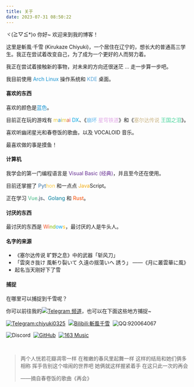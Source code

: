 ```yaml
---
title: 关于
date: 2023-07-31 08:50:22
---
```


<!--新版关于页面，重新建设于 2023.7-->

ヾ(≧▽≦*)o 你好~ 欢迎来到我的博客！

这里是斬風·千雪 (Kirukaze Chiyuki)，一个居住在辽宁的，想长大的普通高三学生。我正在尝试着改变自己，为了成为一个更好的人而努力着。

我正在尝试着接触新的事物，对未来的方向还很迷茫 ... 走一步算一步吧。

我目前使用 <font color="#1793d1">Arch Linux</font> 操作系统和 <font color="#54a3d8">KDE</font> 桌面。

#### 喜欢的东西

喜欢的颜色是<font color="1793d1">蓝色</font>。

目前正在玩的游戏有 <font color="#eac92c">m</font><font color="#298cc4">a</font><font color="#8baf3f">i</font><font color="#eac92c">m</font><font color="#de5924">a</font><font color="#ca3c86">i</font> <font color="#03a4e0">DX</font>、《<font color="#5eb7ee">崩坏</font> <font color="#e0a7e5">星穹铁道</font>》和《<font color="#cbb687">塞尔达传说</font> <font color="#49d59c">王国之泪</font>》。

喜欢听幽闭星光和春卷饭的歌曲，以及 VOCALOID 音乐。

最喜欢做的事是摸鱼！

#### 计算机

我学会的第一门编程语言是 <font color="#652d92">Visual Basic (经典)</font>，并且至今还在使用。

目前还掌握了 <font color="#336fa1">Pyt</font><font color="#f9c83d">hon</font> 和一点点 <font color="#efaa0f">Java</font>Script。

正在学习 <font color="#42b883">Vue</font><font color="#35495e">.js</font>、<font color="#007d9c">Golang</font> 和 <font color="#f74b00">Rust</font>。

#### 讨厌的东西

最讨厌的东西是 <font color="#f45326">Wi</font><font color="#82bc06">nd</font><font color="#05a6f1">ow</font><font color="#ffbb08">s</font>，最讨厌的人是牛头人。

#### 名字的来源

  - 《塞尔达传说 旷野之息》中的武器「斩风刀」
  - 「雲突き抜け 風斬り裂いて 久遠の揺蕩いへ 誘う」
      ——《月に叢雲華に風》
  - 起名当天刚好下了雪

<!--#### 理想   我 2024 年高考，目标是考上[合肥工业大学](https://www.hfut.edu.cn/)，经过未来的学习，成为一名优秀的全栈开发者。-->

#### 捕捉

在哪里可以捕捉到千雪呢？

你可以前往我的<a href="https://t.me/chiyuki_cafe"><img alt="Telegram 频道" src="https://img.shields.io/badge/Telegram-频道-28a8ea?logo=telegram"></a>，也可以在下面这些地方捕捉~

<p>
<a href="https://t.me/chiyuki0325"><img src="https://img.shields.io/badge/Telegram-YidaozhanYa-28a8ea?logo=telegram" alt="Telegram:chiyuki0325"></a>&nbsp; 
<a href="https://space.bilibili.com/485832788"><img alt="Bilibili:斬風千雪" src="https://img.shields.io/badge/Bilibili-斬風千雪-ff6699?logo=bilibili"></a>&nbsp; 
<img alt="QQ:920064067" src="https://img.shields.io/badge/QQ群-920064067-faad01?logo=tencentqq">
</p>
<p>
<img src="https://img.shields.io/badge/Discord-chiyuki0325-5865f2?logo=discord" alt="Discord">&nbsp; 
<a href="https://github.com/chiyuki0325"><img src="https://img.shields.io/badge/GitHub-chiyuki0325-fff?logo=github" alt="GitHub"></a>&nbsp;
<a href="https://music.163.com/#/user/home?id=3392019481"><img src="https://img.shields.io/badge/%E7%BD%91%E6%98%93%E4%BA%91%E9%9F%B3%E4%B9%90-e60026?logo=youtube-music" alt="163 Music"></a>
</p>


​     

> 两个人恍若花瓣凋零一样
> 在稚嫩的春风里起舞一样
> 这样的结局和她们俩多相称
> 挥手告别这个喧闹的世界吧
> 她俩就这样握紧着手
> 在这只此一次的再会
>
> ——摘自春卷饭的歌曲《再会》
